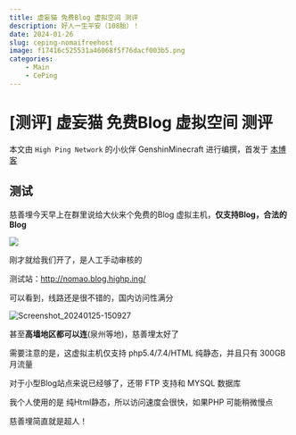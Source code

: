 ```yaml
---
title: 虚妄猫 免费Blog 虚拟空间 测评
description: 好人一生平安（108胎）！
date: 2024-01-26
slug: ceping-nomaifreehost
image: f17416c525531a46068f5f76dacf003b5.png
categories:
    - Main
    - CePing
---
```


# [测评] 虚妄猫 免费Blog 虚拟空间 测评

本文由 `High Ping Network` 的小伙伴 GenshinMinecraft 进行编撰，首发于 [本博客](https://blog.highp.ing)

## 测试

慈善埋今天早上在群里说给大伙来个免费的Blog 虚拟主机，**仅支持Blog，合法的Blog**
 
![](https://i2.100024.xyz/2024/01/25/oxdd7j.webp)
 
刚才就给我们开了，是人工手动审核的
 
测试站：<http://nomao.blog.highp.ing/>
 
可以看到，线路还是很不错的，国内访问性满分

![Screenshot_20240125-150927](https://i2.100024.xyz/2024/01/25/oyp53r.webp)

甚至**高墙地区都可以连**(泉州等地)，慈善埋太好了
 
需要注意的是，这虚拟主机仅支持 php5.4/7.4/HTML 纯静态，并且只有 300GB 月流量
 
对于小型Blog站点来说已经够了，还带 FTP 支持和 MYSQL 数据库
 
我个人使用的是 纯Html静态，所以访问速度会很快，如果PHP 可能稍微慢点

慈善埋简直就是超人！